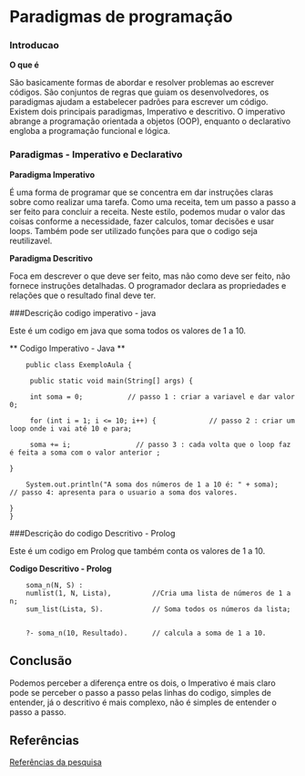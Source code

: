 # Paradigmas de programação

### Introducao

**O que é**

São basicamente formas de abordar e resolver problemas ao escrever códigos. São conjuntos de regras que guiam os desenvolvedores, os paradigmas ajudam a estabelecer padrões para escrever um código. Existem dois principais paradigmas, Imperativo e descritivo.
O imperativo abrange a programação orientada a objetos (OOP), enquanto o declarativo engloba a programação funcional e lógica.


### Paradigmas - Imperativo e Declarativo 

**Paradigma Imperativo**

É uma forma de programar que se concentra em dar instruções claras sobre como realizar uma tarefa. Como uma receita, tem um passo a passo a ser feito para concluir a receita. Neste estilo, podemos mudar o valor das coisas conforme a necessidade, fazer calculos, tomar decisões e usar loops. Também pode ser utilizado funções para que o codigo seja reutilizavel. 


**Paradigma Descritivo**

Foca em descrever o que deve ser feito, mas não como deve ser feito, não fornece instruções detalhadas. O programador declara as propriedades e relações que o resultado final deve ter. 



###Descrição codigo imperativo - java

Este é um codigo em java que soma todos os valores de 1 a 10.

** Codigo Imperativo - Java **

````
	public class ExemploAula {

     public static void main(String[] args) {
     
     int soma = 0;           // passo 1 : criar a variavel e dar valor 0;
     
     for (int i = 1; i <= 10; i++) {             // passo 2 : criar um loop onde i vai até 10 e para;
     
     soma += i;                // passo 3 : cada volta que o loop faz é feita a soma com o valor anterior ;
     
}

    System.out.println("A soma dos números de 1 a 10 é: " + soma);      // passo 4: apresenta para o usuario a soma dos valores.
    
}
}
 ````

###Descrição do codigo  Descritivo - Prolog 

Este é um codigo em Prolog que também conta os valores de 1 a 10.

**Codigo Descritivo - Prolog**


````
    soma_n(N, S) :
    numlist(1, N, Lista),          //Cria uma lista de números de 1 a n;
    sum_list(Lista, S).            // Soma todos os números da lista;
 

    ?- soma_n(10, Resultado).      // calcula a soma de 1 a 10.
````


## Conclusão 

Podemos perceber a diferença entre os dois, o Imperativo é mais claro pode se perceber o passo a passo pelas linhas do codigo, simples de entender, já o descritivo é mais complexo, não é simples de entender o passo a passo.



## Referências 

[Referências da pesquisa](https://tripleten.com.br/blog/paradigmas-de-programacao-o-que-sao-e-quais-os-principais/)


